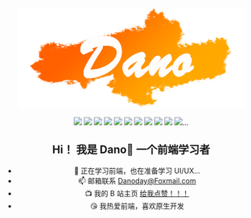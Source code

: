 <div align="center">

![logo](logo.png)

![](https://img.shields.io/badge/Sass-953357) ![](https://img.shields.io/badge/Echarts-A42240) ![](https://img.shields.io/badge/HTML5-E65100) ![](https://img.shields.io/badge/Vite-FFAB00) ![](https://img.shields.io/badge/JSes6-FFCA28) ![](https://img.shields.io/badge/Pinia-fFD551) ![](https://img.shields.io/badge/GSAP-72F76F) ![](https://img.shields.io/badge/Vue3-41B883) ![](https://img.shields.io/badge/TailwindCSS-3DBFF8) ![](https://img.shields.io/badge/ElementUI-44A3FF) ![](https://img.shields.io/badge/CSS3-7E57C2)<span>...</span>
</div>

<div align="center">

## Hi！ 我是 Dano🦊 一个前端学习者

- 🌱 正在学习前端，也在准备学习 UI/UX...
- 📫 邮箱联系 Danoday@Foxmail.com
- 📺 我的 B 站主页 [给我点赞！！！](https://space.bilibili.com/111616585?spm_id_from=333.788.0.0)
- 😘 我热爱前端，喜欢原生开发

</div>




